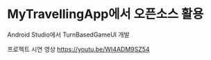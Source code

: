 # MyTravellingApp에서 오픈소스 활용
Android Studio에서 TurnBasedGameUI 개발

프로젝트 시연 영상 https://youtu.be/WI4ADM9SZ54 




